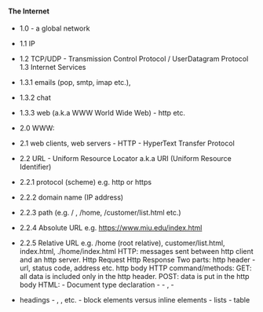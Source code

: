 #### The Internet 
- 1.0 - a global network 
- 1.1 IP 
- 1.2 TCP/UDP - Transmission Control Protocol / UserDatagram Protocol 1.3 Internet Services 
- 1.3.1 emails (pop, smtp, imap etc.), 
- 1.3.2 chat 
- 1.3.3 web (a.k.a WWW World Wide Web) - http etc. 


- 2.0 WWW: 
- 2.1 web clients, web servers - HTTP - HyperText Transfer Protocol 
- 2.2 URL - Uniform Resource Locator a.k.a URI (Uniform Resource Identifier) 
- 2.2.1 protocol (scheme) e.g. http or https 
- 2.2.2 domain name (IP address) 
- 2.2.3 path (e.g. / , /home, /customer/list.html etc.) 
- 2.2.4 Absolute URL e.g. https://www.miu.edu/index.html 
- 2.2.5 Relative URL e.g. /home (root relative), customer/list.html, index.html, ./home/index.html HTTP: messages sent between http client and an http server. Http Request Http Response Two parts: http header - url, status code, address etc. http body HTTP command/methods: GET: all data is included only in the http header. POST: data is put in the http body HTML: - Document type declaration - - , -
- headings -
  ,
  , etc. - block elements versus inline elements - lists - table